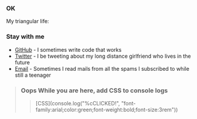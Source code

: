 ### OK 

My triangular life:



### Stay with me

* [GitHub](https://github.com/BaharaJr) - I sometimes write code that works
* [Twitter](https://twitter.com/BaharaJr) - I be tweeting about my long distance girlfriend who lives in the future
* [Email](mailto:bennybenester@gmail.com) - Sometimes I read mails from all the spams I subscribed to while still a teenager

> ### Oops While you are here, add CSS to console logs
>> [CSS](console.log("%cCLICKED!", "font-family:arial;color:green;font-weight:bold;font-size:3rem"))


